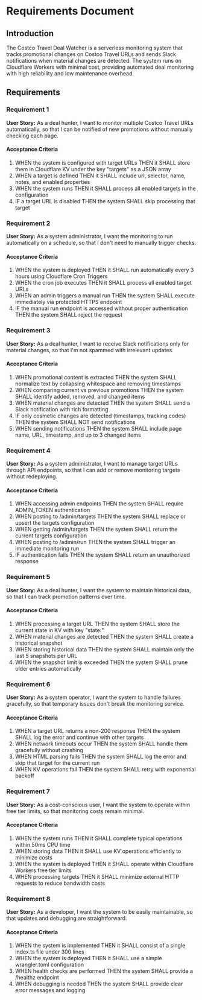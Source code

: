 # Requirements Document

## Introduction

The Costco Travel Deal Watcher is a serverless monitoring system that tracks promotional changes on Costco Travel URLs and sends Slack notifications when material changes are detected. The system runs on Cloudflare Workers with minimal cost, providing automated deal monitoring with high reliability and low maintenance overhead.

## Requirements

### Requirement 1

**User Story:** As a deal hunter, I want to monitor multiple Costco Travel URLs automatically, so that I can be notified of new promotions without manually checking each page.

#### Acceptance Criteria

1. WHEN the system is configured with target URLs THEN it SHALL store them in Cloudflare KV under the key "targets" as a JSON array
2. WHEN a target is defined THEN it SHALL include url, selector, name, notes, and enabled properties
3. WHEN the system runs THEN it SHALL process all enabled targets in the configuration
4. IF a target URL is disabled THEN the system SHALL skip processing that target

### Requirement 2

**User Story:** As a system administrator, I want the monitoring to run automatically on a schedule, so that I don't need to manually trigger checks.

#### Acceptance Criteria

1. WHEN the system is deployed THEN it SHALL run automatically every 3 hours using Cloudflare Cron Triggers
2. WHEN the cron job executes THEN it SHALL process all enabled target URLs
3. WHEN an admin triggers a manual run THEN the system SHALL execute immediately via protected HTTPS endpoint
4. IF the manual run endpoint is accessed without proper authentication THEN the system SHALL reject the request

### Requirement 3

**User Story:** As a deal hunter, I want to receive Slack notifications only for material changes, so that I'm not spammed with irrelevant updates.

#### Acceptance Criteria

1. WHEN promotional content is extracted THEN the system SHALL normalize text by collapsing whitespace and removing timestamps
2. WHEN comparing current vs previous promotions THEN the system SHALL identify added, removed, and changed items
3. WHEN material changes are detected THEN the system SHALL send a Slack notification with rich formatting
4. IF only cosmetic changes are detected (timestamps, tracking codes) THEN the system SHALL NOT send notifications
5. WHEN sending notifications THEN the system SHALL include page name, URL, timestamp, and up to 3 changed items

### Requirement 4

**User Story:** As a system administrator, I want to manage target URLs through API endpoints, so that I can add or remove monitoring targets without redeploying.

#### Acceptance Criteria

1. WHEN accessing admin endpoints THEN the system SHALL require ADMIN_TOKEN authentication
2. WHEN posting to /admin/targets THEN the system SHALL replace or upsert the targets configuration
3. WHEN getting /admin/targets THEN the system SHALL return the current targets configuration
4. WHEN posting to /admin/run THEN the system SHALL trigger an immediate monitoring run
5. IF authentication fails THEN the system SHALL return an unauthorized response

### Requirement 5

**User Story:** As a deal hunter, I want the system to maintain historical data, so that I can track promotion patterns over time.

#### Acceptance Criteria

1. WHEN processing a target URL THEN the system SHALL store the current state in KV with key "state:<url-hash>"
2. WHEN material changes are detected THEN the system SHALL create a historical snapshot
3. WHEN storing historical data THEN the system SHALL maintain only the last 5 snapshots per URL
4. WHEN the snapshot limit is exceeded THEN the system SHALL prune older entries automatically

### Requirement 6

**User Story:** As a system operator, I want the system to handle failures gracefully, so that temporary issues don't break the monitoring service.

#### Acceptance Criteria

1. WHEN a target URL returns a non-200 response THEN the system SHALL log the error and continue with other targets
2. WHEN network timeouts occur THEN the system SHALL handle them gracefully without crashing
3. WHEN HTML parsing fails THEN the system SHALL log the error and skip that target for the current run
4. WHEN KV operations fail THEN the system SHALL retry with exponential backoff

### Requirement 7

**User Story:** As a cost-conscious user, I want the system to operate within free tier limits, so that monitoring costs remain minimal.

#### Acceptance Criteria

1. WHEN the system runs THEN it SHALL complete typical operations within 50ms CPU time
2. WHEN storing data THEN it SHALL use KV operations efficiently to minimize costs
3. WHEN the system is deployed THEN it SHALL operate within Cloudflare Workers free tier limits
4. WHEN processing targets THEN it SHALL minimize external HTTP requests to reduce bandwidth costs

### Requirement 8

**User Story:** As a developer, I want the system to be easily maintainable, so that updates and debugging are straightforward.

#### Acceptance Criteria

1. WHEN the system is implemented THEN it SHALL consist of a single index.ts file under 300 lines
2. WHEN the system is deployed THEN it SHALL use a simple wrangler.toml configuration
3. WHEN health checks are performed THEN the system SHALL provide a /healthz endpoint
4. WHEN debugging is needed THEN the system SHALL provide clear error messages and logging